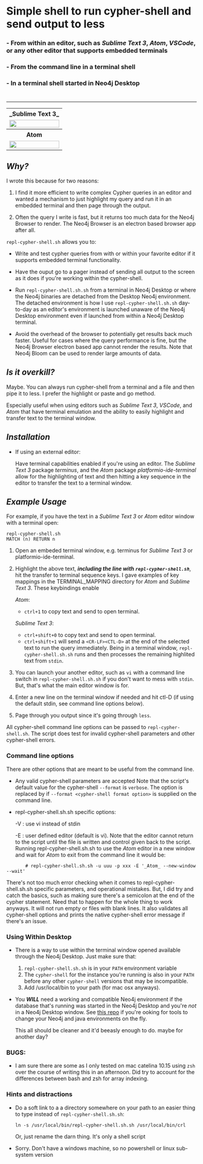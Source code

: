 # Simple shell to run cypher-shell and send output to less
###  - From within an editor, such as _Sublime Text 3_, _Atom_, _VSCode_, or any other editor that supports embedded terminals
###  - From the command line in a terminal shell
###  - In a terminal shell started in Neo4j Desktop
# 
-----
<table>
    <tr>
        <th>_Sublime Text 3_</th>
    </tr>
    <tr>
        <td width="100%">
            <a href="images/sublime.gif">
                <img src="images/sublime.gif" width="100%">
            </a>
        </td>
    </tr>
    <tr>
        <th>Atom</th>
    </tr>
    <tr>
        <td width="100%">
            <a href=images/_Atom_.gif">
                <img src="images/atom.gif" width="100%">
            </a>
        </td>
    </tr>
</table>


 ## _Why?_
 
 I wrote this because for two reasons:

 1. I find it more efficient to write complex Cypher queries in an editor and wanted a mechanism to 
 just highlight my query and run it in an embedded terminal and then page through the output. 

 2. Often the query I write is fast, but it returns too much data for the Neo4j Browser to render. The
 Neo4j Browser is an electron based browser app after all.

 `repl-cypher-shell.sh` allows you to:
 
 - Write and test cypher queries from with or within your favorite editor if it supports
   embedded terminal functionality.
   
 - Have the ouput go to a pager instead of sending all output to the screen as it does if 
   you're working within the cypher-shell.
   
 - Run `repl-cypher-shell.sh.sh` from a terminal in Neo4j Desktop or where the 
   Neo4j binaries are detached from the Desktop Neo4j environment. The detached environment is
   how I use `repl-cypher-shell.sh.sh` day-to-day as an editor's environment is launched unaware
   of the Neo4j Desktop environment even if launched from within a Neo4j Desktop terminal.  
   
 - Avoid the overhead of the browser to potentially get results back much faster.
   Useful for cases where the query performance is fine, but the Neo4j Browser electron based app
   cannot render the results. Note that Neo4j Bloom can be used to render large amounts of data.

## _Is it overkill?_

 Maybe. You can always run cypher-shell from a terminal and a file 
 and then pipe it to less. I prefer the highlight or paste and go method.

 Especially useful when using editors such as _Sublime Text 3_, _VSCode_, and _Atom_ that have 
 terminal emulation and the ability to easily highlight and transfer text to the terminal window.
 
## _Installation_

- If using an external editor:

  Have terminal capabilities enabled if you're using an editor. The _Sublime Text 3_ package _terminus_, 
  and the _Atom_ package _platformio-ide-terminal_ allow for the highlighting of text and then hitting a key 
  sequence in the editor to transfer the text to a terminal window.


## _Example Usage_

 For example, if you have the text in a _Sublime Text 3_ or _Atom_ editor window with a terminal open:

    repl-cypher-shell.sh
    MATCH (n) RETURN n
 
  1. Open an embeded terminal window, e.g. terminus for _Sublime Text 3_ or platformio-ide-terminal.

  2. Highlight the above text, ___including the line with `repl-cypher-shell.sh`___, hit 
     the transfer to terminal sequence keys. I gave examples of key mappings in the TERMINAL_MAPPING directory
     for _Atom_ and _Sublime Text 3_. These keybindings enable

     _Atom_:

     -  `ctrl+1` to copy text and send to open terminal.

     _Sublime Text 3_:

     - `ctrl+shift+0` to copy text and send to open terminal. 
     - `ctrl+shift+1` will send a `<CR-LF><CTL-D>` at the end of the selected text to run 
     the query immediately.   Being in a terminal window, `repl-cypher-shell.sh.sh` 
     runs and then processes the remaining highlited text from `stdin`. 

  3. You can launch your 
     another editor, such as `vi` with a command line switch in `repl-cypher-shell.sh.sh` 
     if you don't want to mess with `stdin`. But, that's what the main editor window is for.

  2. Enter a new line on the terminal window if needed and hit ctl-D (if using the
     default stdin, see command line options below).

  3. Page through you output since it's going through `less`.

 All cypher-shell command line options can be passed to `repl-cypher-shell.sh`. The script does test 
 for invalid cypher-shell parameters and other cypher-shell errors.

 ### Command line options

 There are other options that are meant to be useful from the command line.

 * Any valid cypher-shell parameters are accepted
   Note that the script's default value for the cypher-shell `--format` is `verbose`.
   The option is replaced by if `--format <cypher-shell format option>` 
   is supplied on the command line.

 * repl-cypher-shell.sh.sh specific options:
 
   -V : use vi instead of stdin
   
   -E : <editor> user defined editor (default is vi).  Note that the editor cannot
        return to the script until the file is written and control given back
        to the script. Running repl-cypher-shell.sh.sh to use the _Atom_ editor in a new
        window and wait for _Atom_ to exit from the command line it would be:
       
```
       # repl-cypher-shell.sh.sh -u uuu -p xxx -E '_Atom_ --new-window --wait'
```


 There's not too much error checking when it comes to repl-cypher-shell.sh.sh specific parameters, and
 operational mistakes. But, I did try and catch the basics, such as making sure there's a semicolon 
 at the end of the cypher statement. Need that to happen for the whole thing to work anyways. It will
 not run empty or files with blank lines. It also validates all cypher-shell options and prints the 
 native cypher-shell error message if there's an issue.  

### Using Within Desktop

- There is a way to use within the terminal window opened available through the Neo4j Desktop. Just make
  sure that:
  
  1. `repl-cypher-shell.sh.sh` is in your `PATH` environment variable
  2. The `cypher-shell` for the instance you're running is also in your `PATH` before any other 
  `cypher-shell` versions that may be incompatible. 
  3. Add /usr/local/bin to your path (for mac osx anyways). 

- You ___WILL___ need a working and compatible Neo4j environment if the database that's running
  was started in the Neo4j Desktop and you're _not_ in a Neo4j Desktop window. 
  See [this repo](https://github.com/dfgitn4j/setPATH) if you're ooking for tools to change your 
  Neo4j and java environments on the fly.
  
  This all should be cleaner and it'd beeasly enough to do.  maybe for another day? 

 ### BUGS:
 
  - I am sure there are some as I only tested on mac catelina 10.15 using `zsh` over the course
    of writing this in an afternoon. Did try to account for the differences between bash and 
    zsh for array indexing. 
    
### Hints and distractions

- Do a soft link to a a directory somewhere on your path to an easier thing to type instead of
  `repl-cypher-shell.sh.sh`:
  
  ``` 
  ln -s /usr/local/bin/repl-cypher-shell.sh.sh /usr/local/bin/crl 
  ```
  Or, just rename the darn thing. It's only a shell script
  
- Sorry. Don't have a windows machine, so no powershell or linux sub-system version

